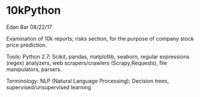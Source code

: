 # 10kPython
Edan Bar 08/22/17

Examination of 10k reports; risks section, for the purpose of company stock price prediction.

Tools: Python 2.7; Scikit, pandas, matplotlib, seaborn, regular expressions (regex) analyzers, web scrapers/crawlers (Scrapy,Requests), file manipulators, parsers. 

Terminology: NLP (Natural Language Processing); Decision trees, supervised/unsupervised learning
